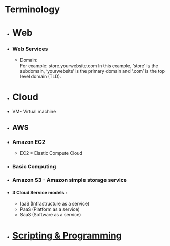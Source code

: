 # Terminology

- # Web
- ### Web Services
  - Domain: 
    <br> For example: store.yourwebsite.com
         In this example, ‘store’ is the subdomain, ‘yourwebsite’ is the primary domain and ‘.com’ is the top level domain (TLD).   

- # Cloud
- VM- Virtual machine

- ## AWS
- ### Amazon EC2
  - EC2 = Elastic Compute Cloud


- ### Basic Computing 

- ### Amazon S3 - Amazon simple storage service

- #### 3 Cloud Service models : 
  - IaaS (Infrastructure as a service)
  - PaaS (Platform as a service)
  - SaaS (Software as a service)
  
  
- # [Scripting & Programming](https://github.com/hydropero/Terminology/blob/main/Programming.md)


